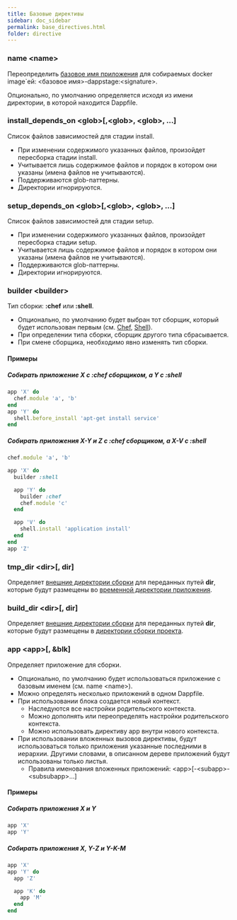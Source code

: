 ```yaml
---
title: Базовые директивы
sidebar: doc_sidebar
permalink: base_directives.html
folder: directive
---
```


### name \<name\>
Переопределить [базовое имя приложения](definitions.html#базовое-имя-приложения) для собираемых docker image\`ей: \<базовое имя\>-dappstage:\<signature\>.

Опционально, по умолчанию определяется исходя из имени директории, в которой находится Dappfile.

### install\_depends\_on \<glob\>[,\<glob\>, \<glob\>, ...]
Список файлов зависимостей для стадии install.

* При изменении содержимого указанных файлов, произойдет пересборка стадии install.
* Учитывается лишь содержимое файлов и порядок в котором они указаны (имена файлов не учитываются).
* Поддерживаются glob-паттерны.
* Директории игнорируются.

### setup\_depends\_on \<glob\>[,\<glob\>, \<glob\>, ...]
Список файлов зависимостей для стадии setup.

* При изменении содержимого указанных файлов, произойдет пересборка стадии setup.
* Учитывается лишь содержимое файлов и порядок в котором они указаны (имена файлов не учитываются).
* Поддерживаются glob-паттерны.
* Директории игнорируются.

### builder \<builder\>
Тип сборки: **:chef** или **:shell**.
* Опционально, по умолчанию будет выбран тот сборщик, который будет использован первым (см. [Chef](chef_directives.html), [Shell](shell_directives.html)).
* При определении типа сборки, сборщик другого типа сбрасывается.
* При смене сборщика, необходимо явно изменять тип сборки.

#### Примеры

##### Собирать приложение X с **:chef** сборщиком, а Y c **:shell**

```ruby
app 'X' do
  chef.module 'a', 'b'
end
app 'Y' do
  shell.before_install 'apt-get install service'
end
```

##### Собирать приложения X-Y и Z с **:chef** сборщиком, а X-V c **:shell**
```ruby
chef.module 'a', 'b'

app 'X' do
  builder :shell

  app 'Y' do
    builder :chef
    chef.module 'c'
  end

  app 'V' do
    shell.install 'application install'
  end
end
app 'Z'
```

### tmp_dir \<dir\>\[, dir\]
Определяет [внешние директории сборки](definitions.html#внешняя-директория-сборки) для переданных путей **dir**, которые будут размещены во [временной директории приложения](definitions.html#временная-директория-приложения).

### build_dir \<dir\>\[, dir\]
Определяет [внешние директории сборки](definitions.html#внешняя-директория-сборки) для переданных путей **dir**, которые будут размещены в [директории сборки проекта](definitions.html#директория-сборки-проекта).

### app \<app\>\[, &blk\]
Определяет приложение <app> для сборки.

* Опционально, по умолчанию будет использоваться приложение с базовым именем (см. name \<name\>).
* Можно определять несколько приложений в одном Dappfile.
* При использовании блока создается новый контекст.
  * Наследуются все настройки родительского контекста.
  * Можно дополнять или переопределять настройки родительского контекста.
  * Можно использовать директиву app внутри нового контекста.
* При использовании вложенных вызовов директивы, будут использоваться только приложения указанные последними в иерархии. Другими словами, в описанном дереве приложений будут использованы только листья.
  * Правила именования вложенных приложений: \<app\>[-\<subapp\>-\<subsubapp\>...]

#### Примеры

##### Собирать приложения X и Y
```ruby
app 'X'
app 'Y'
```

##### Собирать приложения X, Y-Z и Y-K-M
```ruby
app 'X'
app 'Y' do
  app 'Z'

  app 'K' do
    app 'M'
  end
end
```
